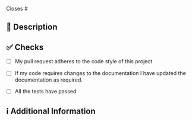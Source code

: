<!-- DO NOT IGNORE THE TEMPLATE!
Thanks for creating this pull request 🤗

Please make sure that the pull request is limited to one type (docs, feature, etc.) and keep it as small as possible.
You can open multiple prs instead of opening a huge one.

Before submitting the PR, please make sure you do the following:
- Read the [Contributing Guide](https://github.com/ImBIOS/contribute).
- Check that there isn't already a PR that solves the problem the same way to avoid creating a duplicate.
- Provide a description in this PR that addresses **what** the PR is solving, or reference the issue that it solves (e.g. `fixes #123`).
- Ideally, include relevant tests that fail without this PR but pass with it.
-->

<!-- If this pull request closes an issue, please mention the issue number below -->
Closes # <!-- Issue # here -->

## 📑 Description
<!-- Add a brief description of the pr -->

<!-- You can also choose to add a list of changes and if they have been completed or not by using the markdown to-do list syntax
- [ ] Not Completed
- [x] Completed
-->

## ✅ Checks
<!-- Make sure your pr passes the CI checks and do check the following fields as needed - -->
- [ ] My pull request adheres to the code style of this project
- [ ] If my code requires changes to the documentation I have updated the documentation as required.
- [ ] All the tests have passed


## ℹ Additional Information
<!-- Any additional information like breaking changes, dependencies added, screenshots, comparisons between new and old behavior, etc. -->
